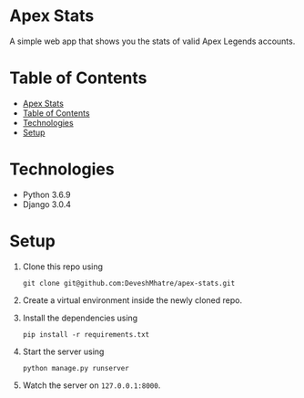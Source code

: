 # Apex Stats

A simple web app that shows you the stats of valid Apex Legends accounts.

# Table of Contents
- [Apex Stats](#apex-stats)
- [Table of Contents](#table-of-contents)
- [Technologies](#technologies)
- [Setup](#setup)

# Technologies

* Python 3.6.9
* Django 3.0.4

# Setup

1. Clone this repo using
    ```
    git clone git@github.com:DeveshMhatre/apex-stats.git
    ```

2. Create a virtual environment inside the newly cloned repo.

3. Install the dependencies using
    ```
    pip install -r requirements.txt
    ```

4. Start the server using
    ```
    python manage.py runserver
    ```

5. Watch the server on `127.0.0.1:8000`.
